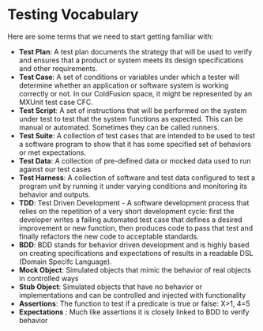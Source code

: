 # Testing Vocabulary

Here are some terms that we need to start getting familiar with:

* **Test Plan**: A test plan documents the strategy that will be used to verify and ensures that a product or system meets its design specifications and other requirements.
* **Test Case**: A set of conditions or variables under which a tester will determine whether an application or software system is working correctly or not. In our ColdFusion space, it might be represented by an MXUnit test case CFC.
* **Test Script**: A set of instructions that will be performed on the system under test to test that the system functions as expected. This can be manual or automated. Sometimes they can be called runners.
* **Test Suite**: A collection of test cases that are intended to be used to test a software program to show that it has some specified set of behaviors or met expectations.
* **Test Data**: A collection of pre-defined data or mocked data used to run against our test cases
* **Test Harness**: A collection of software and test data configured to test a program unit by running it under varying conditions and monitoring its behavior and outputs.
* **TDD**: Test Driven Development - A software development process that relies on the repetition of a very short development cycle: first the developer writes a failing automated test case that defines a desired improvement or new function, then produces code to pass that test and finally refactors the new code to acceptable standards.
* **BDD**: BDD stands for behavior driven development and is highly based on creating specifications and expectations of results in a readable DSL (Domain Specifc Language).
* **Mock Object**: Simulated objects that mimic the behavior of real objects in controlled ways
* **Stub Object**: Simulated objects that have no behavior or implementations and can be controlled and injected with functionality
* **Assertions**: The function to test if a predicate is true or false: X>1, 4=5
* **Expectations** : Much like assertions it is closely linked to BDD to verify behavior


